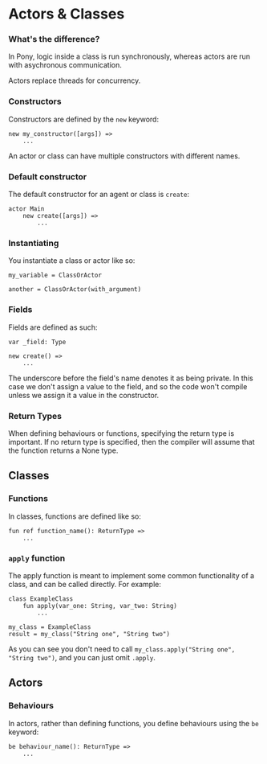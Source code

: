 # Actors & Classes

### What's the difference?

In Pony, logic inside a class is run synchronously, whereas actors are run with asychronous communication.

Actors replace threads for concurrency.

### Constructors

Constructors are defined by the `new` keyword:

```text
new my_constructor([args]) =>
    ...
```

An actor or class can have multiple constructors with different names.

### Default constructor

The default constructor for an agent or class is `create`:

```text
actor Main
    new create([args]) =>
        ...
```

### Instantiating

You instantiate a class or actor like so:

```text
my_variable = ClassOrActor

another = ClassOrActor(with_argument)
```

### Fields

Fields are defined as such:

```text
var _field: Type

new create() =>
    ...
```

The underscore before the field's name denotes it as being private. In this case we don't assign a value to the field, and so the code won't compile unless we assign it a value in the constructor.

### Return Types

When defining behaviours or functions, specifying the return type is important. If no return type is specified, then the compiler will assume that the function returns a None type.

## Classes

### Functions

In classes, functions are defined like so:

```text
fun ref function_name(): ReturnType =>
    ...
```

### `apply` function

The apply function is meant to implement some common functionality of a class, and can be called directly. For example:

```text
class ExampleClass
    fun apply(var_one: String, var_two: String)
        ...

my_class = ExampleClass
result = my_class("String one", "String two")
```

As you can see you don't need to call `my_class.apply("String one", "String two")`, and you can just omit `.apply`.

## Actors

### Behaviours

In actors, rather than defining functions, you define behaviours using the `be` keyword:

```text
be behaviour_name(): ReturnType =>
    ...
```


